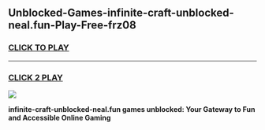 
## Unblocked-Games-infinite-craft-unblocked-neal.fun-Play-Free-frz08
<h3>
<a href="https://premium76.site?title=infinite-craft-unblocked-neal.fun&ref=19M">CLICK TO PLAY</a></h3>
<hr>

<h3>
<a href="https://premium76.site?title=infinite-craft-unblocked-neal.fun&ref=19M">CLICK 2 PLAY</a>
  
</h3>

<a href="https://premium76.site?title=infinite-craft-unblocked-neal.fun&ref=19M"><img src="https://clearcache.store/games.png"></a>


**infinite-craft-unblocked-neal.fun games unblocked: Your Gateway to Fun and Accessible Online Gaming**
